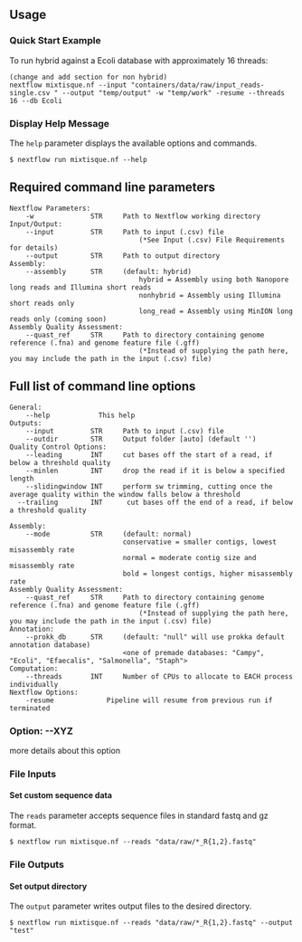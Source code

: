 Usage
-----

### Quick Start Example

To run hybrid against a Ecoli database with approximately 16 threads:
```
(change and add section for non hybrid)
nextflow mixtisque.nf --input "containers/data/raw/input_reads-single.csv " --output "temp/output" -w "temp/work" -resume --threads 16 --db Ecoli
```

### Display Help Message

The `help` parameter displays the available options and commands.
```
$ nextflow run mixtisque.nf --help
```

## Required command line parameters
    Nextflow Parameters:
        -w              STR     Path to Nextflow working directory
    Input/Output:
        --input         STR     Path to input (.csv) file 
                                    (*See Input (.csv) File Requirements for details)
        --output        STR     Path to output directory
    Assembly:
        --assembly      STR     (default: hybrid)
                                    hybrid = Assembly using both Nanopore long reads and Illumina short reads
                                    nonhybrid = Assembly using Illumina short reads only
                                    long_read = Assembly using MinION long reads only (coming soon)
    Assembly Quality Assessment:
        --quast_ref     STR     Path to directory containing genome reference (.fna) and genome feature file (.gff)
                                    (*Instead of supplying the path here, you may include the path in the input (.csv) file)
   
      

## Full list of command line options

    General:
        --help            This help
    Outputs:
        --input         STR     Path to input (.csv) file
        --outdir        STR     Output folder [auto] (default '')
    Quality Control Options:
        --leading       INT     cut bases off the start of a read, if below a threshold quality 
        --minlen        INT     drop the read if it is below a specified length 
        --slidingwindow INT     perform sw trimming, cutting once the average quality within the window falls below a threshold 
      --trailing        INT      cut bases off the end of a read, if below a threshold quality 

    Assembly: 
        --mode          STR     (default: normal)
                                conservative = smaller contigs, lowest misassembly rate
                                normal = moderate contig size and misassembly rate
                                bold = longest contigs, higher misassembly rate     
    Assembly Quality Assessment:
        --quast_ref     STR     Path to directory containing genome reference (.fna) and genome feature file (.gff)
                                    (*Instead of supplying the path here, you may include the path in the input (.csv) file)
    Annotation:
        --prokk_db      STR     (default: "null" will use prokka default annotation database)
                                <one of premade databases: "Campy", "Ecoli", "Efaecalis", "Salmonella", "Staph"> 
    Computation:
        --threads       INT     Number of CPUs to allocate to EACH process individually 
    Nextflow Options:
        -resume             Pipeline will resume from previous run if terminated
        
### Option: --XYZ

more details about this option


### File Inputs

#### Set custom sequence data

The `reads` parameter accepts sequence files in standard fastq and gz format.
```
$ nextflow run mixtisque.nf --reads "data/raw/*_R{1,2}.fastq"
```

### File Outputs

#### Set output directory

The `output` parameter writes output files to the desired directory.
```
$ nextflow run mixtisque.nf --reads "data/raw/*_R{1,2}.fastq" --output "test"
```

